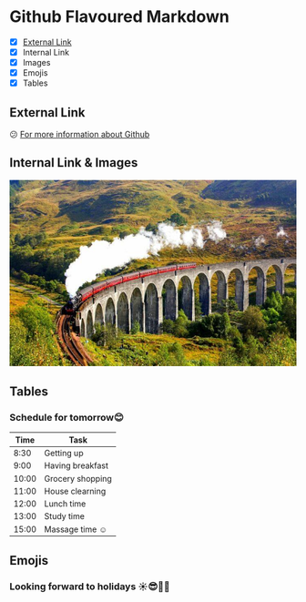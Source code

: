 # Github Flavoured Markdown
- [X] [External Link](#external-link)
- [x] Internal Link
- [x] Images
- [x] Emojis
- [X] Tables

## External Link 
:confused: [For more information about Github](https://help.github.com/en)

## Internal Link & Images
![My favourite photo of Wellington](/img/train-journeys.jpg)

## Tables
### Schedule for tomorrow:blush:

| Time  | Task |
| --- | ----------- |
| 8:30  | Getting up |
| 9:00  | Having breakfast |
| 10:00 | Grocery shopping |
| 11:00 | House clearning |
| 12:00 | Lunch time |
| 13:00 | Study time |
| 15:00 | Massage time :relaxed:|

## Emojis
### Looking forward to holidays :sunny::sunglasses::car::tada:



